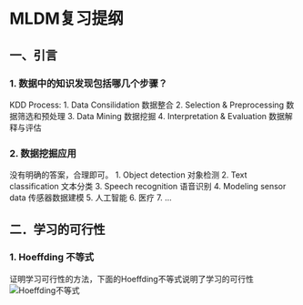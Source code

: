 # MLDM复习提纲
## 一、引言
### 1.  数据中的知识发现包括哪几个步骤？
KDD Process:
	1. Data Consilidation 数据整合
	2. Selection & Preprocessing 数据筛选和预处理
	3. Data Mining 数据挖掘
	4. Interpretation & Evaluation 数据解释与评估
### 2.  数据挖掘应用
没有明确的答案，合理即可。
	1. Object detection 对象检测
	2. Text classification 文本分类
	3. Speech recognition 语音识别
	4. Modeling sensor data 传感器数据建模
	5. 人工智能
	6. 医疗
	7. ...
## 二．学习的可行性
### 1.  Hoeffding 不等式
证明学习可行性的方法，下面的Hoeffding不等式说明了学习的可行性
![Hoeffding不等式](/imgs/2023-11-03/G1LbGIeLmtkzillI.png)

